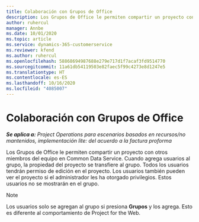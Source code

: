 ```yaml
---
title: Colaboración con Grupos de Office
description: Los Grupos de Office le permiten compartir un proyecto con otros miembros del equipo en Common Data Service.
author: ruhercul
manager: Annbe
ms.date: 10/01/2020
ms.topic: article
ms.service: dynamics-365-customerservice
ms.reviewer: kfend
ms.author: ruhercul
ms.openlocfilehash: 58868694987688e279e717d1f7acaf3fd9514770
ms.sourcegitcommit: 11a61db54119503e82faec5f99c4273e8d1247e5
ms.translationtype: HT
ms.contentlocale: es-ES
ms.lasthandoff: 10/16/2020
ms.locfileid: "4085007"
---
```

# <a name="collaboration-with-office-groups"></a>Colaboración con Grupos de Office

_**Se aplica a:** Project Operations para escenarios basados en recursos/no mantenidos, implementación lite: del acuerdo a la factura proforma_

Los Grupos de Office le permiten compartir un proyecto con otros miembros del equipo en Common Data Service. Cuando agrega usuarios al grupo, la propiedad del proyecto se transfiere al grupo. Todos los usuarios tendrán permiso de edición en el proyecto. Los usuarios también pueden ver el proyecto si el administrador les ha otorgado privilegios. Estos usuarios no se mostrarán en el grupo.

> [!NOTE] 
> Los usuarios solo se agregan al grupo si presiona **Grupos** y los agrega. Esto es diferente al comportamiento de Project for the Web. 

